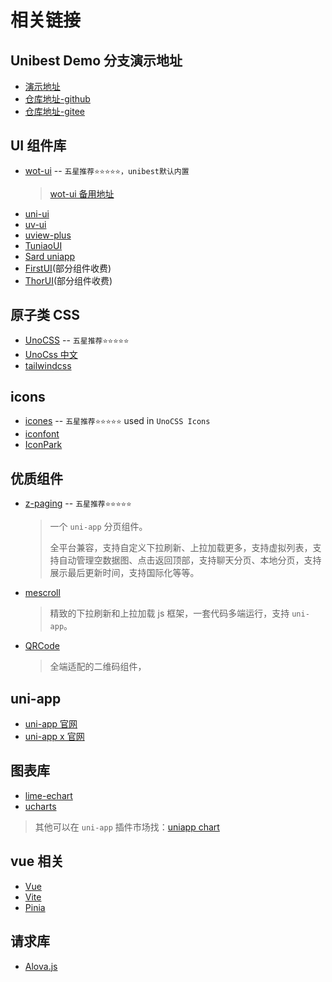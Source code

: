 # 相关链接

## Unibest Demo 分支演示地址

- [演示地址](https://unibest-tech.github.io/hello-unibest/#/)
- [仓库地址-github](https://github.com/unibest-tech/hello-unibest)
- [仓库地址-gitee](https://gitee.com/feige996/hello-unibest)

## UI 组件库

- [wot-ui](https://wot-design-uni.cn) -- `五星推荐⭐⭐⭐⭐⭐，unibest默认内置`
  > [wot-ui 备用地址](https://wot-design-uni.netlify.app)
- [uni-ui](https://uniapp.dcloud.net.cn/component/uniui/uni-ui.html)
- [uv-ui](https://www.uvui.cn/)
- [uview-plus](https://uiadmin.net/uview-plus/)
- [TuniaoUI](https://vue3.tuniaokj.com/zh-CN/)
- [Sard uniapp](https://sard.wzt.zone/sard-uniapp-docs/)
- [FirstUI](https://doc.firstui.cn/)(部分组件收费)
- [ThorUI](https://thorui.cn/doc/)(部分组件收费)

## 原子类 CSS

- [UnoCSS](https://unocss.dev/) -- `五星推荐⭐⭐⭐⭐⭐`
- [UnoCss 中文](https://unocss.jiangruyi.com/)
- [tailwindcss](https://tailwindcss.com/)

## icons

- [icones](https://icones.js.org/) -- `五星推荐⭐⭐⭐⭐⭐` used in `UnoCSS Icons`
- [iconfont](https://www.iconfont.cn/)
- [IconPark](https://iconpark.oceanengine.com)

## 优质组件

- [z-paging](https://z-paging.zxlee.cn/) -- `五星推荐⭐⭐⭐⭐⭐`

  > 一个 `uni-app` 分页组件。
  >
  > 全平台兼容，支持自定义下拉刷新、上拉加载更多，支持虚拟列表，支持自动管理空数据图、点击返回顶部，支持聊天分页、本地分页，支持展示最后更新时间，支持国际化等等。

- [mescroll](https://www.mescroll.com/)

  > 精致的下拉刷新和上拉加载 js 框架，一套代码多端运行，支持 `uni-app`。

- [QRCode](https://uqrcode.cn/doc/document/native.html)
  > 全端适配的二维码组件，

## uni-app

- [uni-app 官网](https://uniapp.dcloud.net.cn/)
- [uni-app x 官网](https://doc.dcloud.net.cn/uni-app-x/)

## 图表库

- [lime-echart](https://gitee.com/liangei/lime-echart)
- [ucharts](https://www.ucharts.cn/v2/#/)

> 其他可以在 `uni-app` 插件市场找：[uniapp chart](https://ext.dcloud.net.cn/search?q=chart)

## vue 相关

- [Vue](https://cn.vuejs.org/)
- [Vite](https://cn.vitejs.dev/)
- [Pinia](https://pinia.vuejs.org/zh/)

## 请求库

- [Alova.js](https://alova.js.org/zh-CN)

